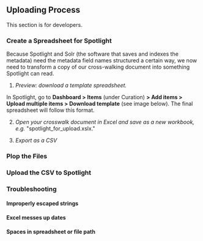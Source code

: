 ## Uploading Process

This section is for developers.

### Create a Spreadsheet for Spotlight

Because Spotlight and Solr (the software that saves and indexes the metadata) need the metadata field names structured a certain way, we now need to transform a copy of our cross-walking document into something Spotlight can read.

1. *Preview: download a template spreadsheet.*

  In Spotlight, go to **Dashboard > Items** (under Curation) **> Add items > Upload multiple items > Download template** (see image below). The final spreadsheet will follow this format.

2. *Open your crosswalk document in Excel and save as a new workbook, e.g.* "spotlight_for_upload.xslx."

3. *Export as a CSV*

### Plop the Files

### Upload the CSV to Spotlight

### Troubleshooting

#### Improperly escaped strings

#### Excel messes up dates

#### Spaces in spreadsheet or file path
